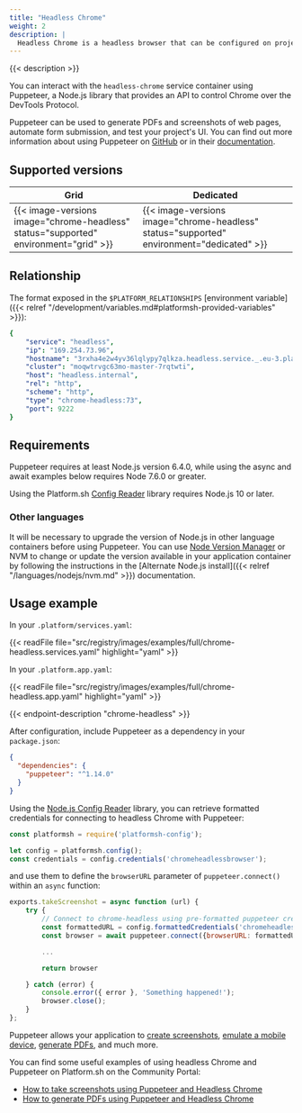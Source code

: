 ```yaml
---
title: "Headless Chrome"
weight: 2
description: |
  Headless Chrome is a headless browser that can be configured on projects like any other service on Platform.sh.
---
```


{{< description >}}

You can interact with the `headless-chrome` service container using Puppeteer, a Node.js library that provides an API to control Chrome over the DevTools Protocol.

Puppeteer can be used to generate PDFs and screenshots of web pages, automate form submission, and test your project's UI. You can find out more information about using Puppeteer on [GitHub](https://github.com/GoogleChrome/puppeteer) or in their [documentation](https://pptr.dev/).

## Supported versions

| **Grid** | **Dedicated** |
|----------------------------------|---------------|
|  {{< image-versions image="chrome-headless" status="supported" environment="grid" >}} | {{< image-versions image="chrome-headless" status="supported" environment="dedicated" >}} |

## Relationship

The format exposed in the `$PLATFORM_RELATIONSHIPS` [environment variable]({{< relref "/development/variables.md#platformsh-provided-variables" >}}):

```yaml
{
    "service": "headless",
    "ip": "169.254.73.96",
    "hostname": "3rxha4e2w4yv36lqlypy7qlkza.headless.service._.eu-3.platformsh.site",
    "cluster": "moqwtrvgc63mo-master-7rqtwti",
    "host": "headless.internal",
    "rel": "http",
    "scheme": "http",
    "type": "chrome-headless:73",
    "port": 9222
}
```

## Requirements

Puppeteer requires at least Node.js version 6.4.0, while using the async and await examples below requires Node 7.6.0 or greater.

Using the Platform.sh [Config Reader](https://github.com/platformsh/config-reader-nodejs) library requires Node.js 10 or later.

### Other languages

It will be necessary to upgrade the version of Node.js in other language containers before using Puppeteer. You can use [Node Version Manager](https://github.com/nvm-sh/nvm) or NVM to change or update the version available in your application container by following the instructions in the [Alternate Node.js install]({{< relref "/languages/nodejs/nvm.md" >}}) documentation.

## Usage example

In your `.platform/services.yaml`:

{{< readFile file="src/registry/images/examples/full/chrome-headless.services.yaml" highlight="yaml" >}}

In your `.platform.app.yaml`:

{{< readFile file="src/registry/images/examples/full/chrome-headless.app.yaml" highlight="yaml" >}}

{{< endpoint-description "chrome-headless" >}}

After configuration, include Puppeteer as a dependency in your `package.json`:

```json
{
  "dependencies": {
    "puppeteer": "^1.14.0"
  }
}
```

Using the [Node.js Config Reader](https://github.com/platformsh/config-reader-nodejs) library, you can retrieve formatted credentials for connecting to headless Chrome with Puppeteer:

```js
const platformsh = require('platformsh-config');

let config = platformsh.config();
const credentials = config.credentials('chromeheadlessbrowser');
```

and use them to define the `browserURL` parameter of `puppeteer.connect()` within an `async` function:

```js
exports.takeScreenshot = async function (url) {
    try {
        // Connect to chrome-headless using pre-formatted puppeteer credentials
        const formattedURL = config.formattedCredentials('chromeheadlessbrowser', 'puppeteer');
        const browser = await puppeteer.connect({browserURL: formattedURL});

        ...

        return browser

    } catch (error) {
        console.error({ error }, 'Something happened!');
        browser.close();
    }
};
```

Puppeteer allows your application to [create screenshots](https://pptr.dev/#?product=Puppeteer&version=v1.17.0&show=api-pagescreenshotoptions), [emulate a mobile device](https://pptr.dev/#?product=Puppeteer&version=v1.17.0&show=api-pageemulateoptions), [generate PDFs](https://pptr.dev/#?product=Puppeteer&version=v1.17.0&show=api-pagepdfoptions), and much more.

You can find some useful examples of using headless Chrome and Puppeteer on Platform.sh on the Community Portal:

* [How to take screenshots using Puppeteer and Headless Chrome](https://community.platform.sh/t/how-to-take-screenshots-using-puppeteer-and-headless-chrome/305)
* [How to generate PDFs using Puppeteer and Headless Chrome](https://community.platform.sh/t/how-to-generate-pdfs-using-puppeteer-and-headless-chrome/306)
